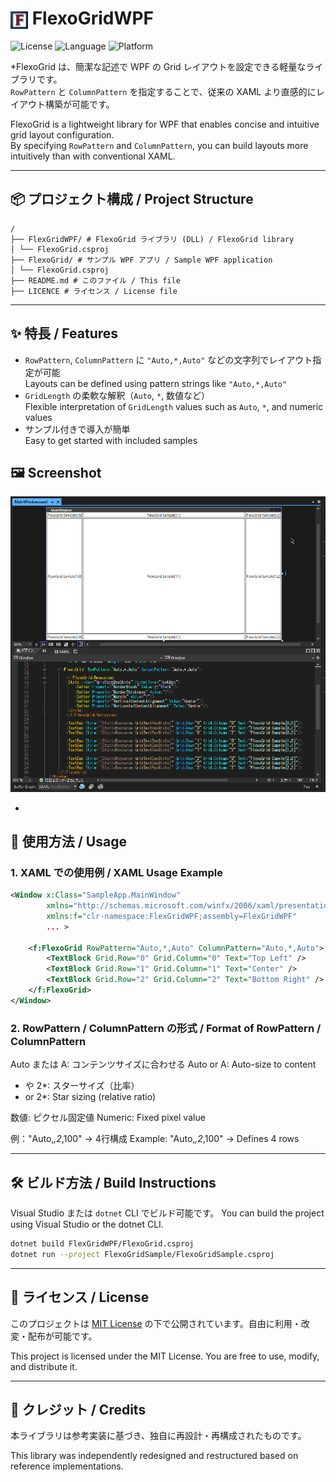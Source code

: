 <!-- # FlexoGridWPF -->
<h1>
  <img src="FlexoGridWPF.png" alt="FlexoGrid Icon" width="28" style="vertical-align: middle;">
  FlexoGridWPF
</h1>

![License](https://img.shields.io/badge/license-MIT-blue.svg)
![Language](https://img.shields.io/badge/language-C%23-239120.svg)
![Platform](https://img.shields.io/badge/platform-WPF-blueviolet)

*FlexoGrid は、簡潔な記述で WPF の Grid レイアウトを設定できる軽量なライブラリです。  
`RowPattern` と `ColumnPattern` を指定することで、従来の XAML より直感的にレイアウト構築が可能です。

FlexoGrid is a lightweight library for WPF that enables concise and intuitive grid layout configuration.  
By specifying `RowPattern` and `ColumnPattern`, you can build layouts more intuitively than with conventional XAML.

---

## 📦 プロジェクト構成  / Project Structure

```
/
├── FlexGridWPF/ # FlexoGrid ライブラリ (DLL) / FlexoGrid library
│ └── FlexoGrid.csproj
├── FlexoGrid/ # サンプル WPF アプリ / Sample WPF application
│ └── FlexoGrid.csproj
├── README.md # このファイル / This file
├── LICENCE # ライセンス / License file
```

---
## ✨ 特長 / Features

- `RowPattern`, `ColumnPattern` に `"Auto,*,Auto"` などの文字列でレイアウト指定が可能  
  Layouts can be defined using pattern strings like `"Auto,*,Auto"`
- `GridLength` の柔軟な解釈（`Auto`, `*`, 数値など）  
  Flexible interpretation of `GridLength` values such as `Auto`, `*`, and numeric values
- サンプル付きで導入が簡単  
  Easy to get started with included samples

## 🖼️ Screenshot

![Sample UI](./screenshot.png) 

- 
## 🚀 使用方法 / Usage

### 1. XAML での使用例 / XAML Usage Example

```xml
<Window x:Class="SampleApp.MainWindow"
        xmlns="http://schemas.microsoft.com/winfx/2006/xaml/presentation"
        xmlns:f="clr-namespace:FlexGridWPF;assembly=FlexGridWPF"
        ... >

    <f:FlexoGrid RowPattern="Auto,*,Auto" ColumnPattern="Auto,*,Auto">
        <TextBlock Grid.Row="0" Grid.Column="0" Text="Top Left" />
        <TextBlock Grid.Row="1" Grid.Column="1" Text="Center" />
        <TextBlock Grid.Row="2" Grid.Column="2" Text="Bottom Right" />
    </f:FlexoGrid>
</Window>
```

### 2. RowPattern / ColumnPattern の形式 / Format of RowPattern / ColumnPattern

Auto または A: コンテンツサイズに合わせる
Auto or A: Auto-size to content

* や 2*: スターサイズ（比率）
* or 2*: Star sizing (relative ratio)

数値: ピクセル固定値
Numeric: Fixed pixel value

例："Auto,*,2*,100" → 4行構成
Example: "Auto,*,2*,100" → Defines 4 rows

---

## 🛠️ ビルド方法  / Build Instructions

Visual Studio または `dotnet` CLI でビルド可能です。
You can build the project using Visual Studio or the dotnet CLI.

```bash
dotnet build FlexGridWPF/FlexoGrid.csproj
dotnet run --project FlexoGridSample/FlexoGridSample.csproj
```

---

## 📄 ライセンス / License

このプロジェクトは [MIT License](https://opensource.org/licenses/MIT) の下で公開されています。自由に利用・改変・配布が可能です。

This project is licensed under the MIT License.
You are free to use, modify, and distribute it.

---

## 🙏 クレジット / Credits

本ライブラリは参考実装に基づき、独自に再設計・再構成されたものです。

This library was independently redesigned and restructured based on reference implementations.